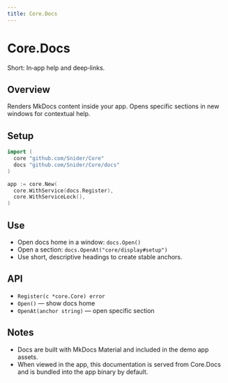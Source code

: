```yaml
---
title: Core.Docs
---
```


# Core.Docs

Short: In‑app help and deep‑links.

## Overview
Renders MkDocs content inside your app. Opens specific sections in new windows for contextual help.

## Setup
```go
import (
  core "github.com/Snider/Core"
  docs "github.com/Snider/Core/docs"
)

app := core.New(
  core.WithService(docs.Register),
  core.WithServiceLock(),
)
```

## Use
- Open docs home in a window: `docs.Open()`
- Open a section: `docs.OpenAt("core/display#setup")`
- Use short, descriptive headings to create stable anchors.

## API
- `Register(c *core.Core) error`
- `Open()` — show docs home
- `OpenAt(anchor string)` — open specific section

## Notes
- Docs are built with MkDocs Material and included in the demo app assets.
- When viewed in the app, this documentation is served from Core.Docs and is bundled into the app binary by default.
